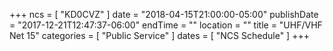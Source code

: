 +++
ncs = [ "KD0CVZ" ]
date = "2018-04-15T21:00:00-05:00"
publishDate = "2017-12-21T12:47:37-06:00"
endTime = ""
location = ""
title = "UHF/VHF Net 15"
categories = [ "Public Service" ]
dates = [ "NCS Schedule" ]
+++
